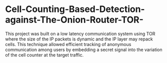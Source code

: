 # Cell-Counting-Based-Detection-against-The-Onion-Router-TOR-
This project was built on a low latency communication system using TOR where the size of the IP packets is dynamic and the IP layer may repack cells.  This technique allowed efficient tracking of anonymous communication among users by embedding a secret signal into the variation of the cell counter at the target traffic. 
